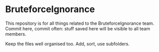 BruteforceIgnorance
===================

This repository is for all things related to the BruteforceIgnorance team.
Commit here, commit often: stuff saved here will be visible to all team members.

Keep the files well organised too.  Add, sort, use subfolders.